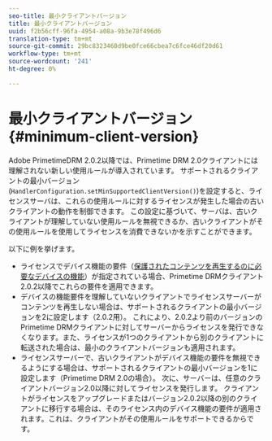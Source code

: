 ```yaml
---
seo-title: 最小クライアントバージョン
title: 最小クライアントバージョン
uuid: f2b56cff-96fa-4954-a08a-9b3e78f496d6
translation-type: tm+mt
source-git-commit: 29bc8323460d9be0fce66cbea7c6fce46df20d61
workflow-type: tm+mt
source-wordcount: '241'
ht-degree: 0%

---
```



# 最小クライアントバージョン{#minimum-client-version}

Adobe PrimetimeDRM 2.0.2以降では、Primetime DRM 2.0クライアントには理解されない新しい使用ルールが導入されています。 サポートされるクライアントの最小バージョン(`HandlerConfiguration.setMinSupportedClientVersion()`)を設定すると、ライセンスサーバは、これらの使用ルールに対するライセンスが発生した場合の古いクライアントの動作を制御できます。 この設定に基づいて、サーバは、古いクライアントが理解していない使用ルールを無視できるか、古いクライアントがその使用ルールを使用してライセンスを消費できないかを示すことができます。

以下に例を挙げます。

* ライセンスでデバイス機能の要件（[保護されたコンテンツを再生するのに必要なデバイスの機能](../../../protecting-content/introduction/usage-rules/runtime-application-restrictions/device-capabilities.md)）が指定されている場合、Primetime DRMクライアント2.0.2以降でこれらの要件を適用できます。
* デバイスの機能要件を理解していないクライアントでライセンスサーバーがコンテンツを再生しない場合は、サポートされるクライアントの最小バージョンを2に設定します（2.0.2用）。 これにより、2.0.2より前のバージョンのPrimetime DRMクライアントに対してサーバーからライセンスを発行できなくなります。また、ライセンスが1つのクライアントから別のクライアントに転送された場合は、最小のクライアントバージョンも適用されます。
* ライセンスサーバーで、古いクライアントがデバイス機能の要件を無視できるようにする場合は、サポートされるクライアントの最小バージョンを1に設定します（Primetime DRM 2.0の場合）。 次に、サーバーは、任意のクライアントバージョン2.0以降に対してライセンスを発行します。 クライアントがライセンスをアップグレードまたはバージョン2.0.2以降の別のクライアントに移行する場合は、そのライセンス内のデバイス機能の要件が適用されます。これは、クライアントがその使用ルールをサポートできるからです。

